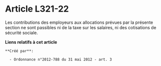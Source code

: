 # Article L321-22

Les contributions des employeurs aux allocations prévues par la présente section ne sont passibles ni de la taxe sur les
salaires, ni des cotisations de sécurité sociale.

**Liens relatifs à cet article**

	**Créé par**:

	  - Ordonnance n°2012-788 du 31 mai 2012 - art. 3
